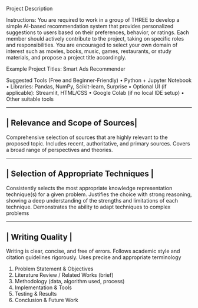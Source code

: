 Project Description

Instructions: You are required to work in a group of THREE to develop a simple AI-based recommendation system that provides personalized suggestions to users based on their preferences, behavior, or ratings. Each member should actively contribute to the project, taking on specific roles and responsibilities. You are encouraged to select your own domain of interest such as movies, books, music, games, restaurants, or study materials, and propose a project title accordingly.

Example Project Titles: Smart Ads Recommender

Suggested Tools (Free and Beginner-Friendly)
• Python + Jupyter Notebook
• Libraries: Pandas, NumPy, Scikit-learn, Surprise
• Optional UI (if applicable): Streamlit, HTML/CSS
• Google Colab (if no local IDE setup)
• Other suitable tools

-----------------------------------
| Relevance and Scope of Sources| 
-----------------------------------
Comprehensive
selection of sources
that are highly
relevant to the
proposed topic.
Includes recent,
authoritative, and
primary sources.
Covers a broad
range of perspectives
and theories.

--------------------------------------
| Selection of Appropriate Techniques |
---------------------------------------
Consistently
selects the most
appropriate
knowledge
representation
technique(s) for a
given problem.
Justifies the
choice with strong
reasoning, showing a
deep understanding
of the strengths and
limitations of each
technique.
Demonstrates the
ability to adapt
techniques to
complex problems


-------------------
| Writing Quality |
-------------------
Writing is clear,
concise, and free of
errors.
Follows academic
style and citation
guidelines
rigorously.
Uses precise and
appropriate
terminology

1. Problem Statement & Objectives
2. Literature Review / Related Works (brief)
3. Methodology (data, algorithm used, process)
4. Implementation & Tools
5. Testing & Results
6. Conclusion & Future Work
